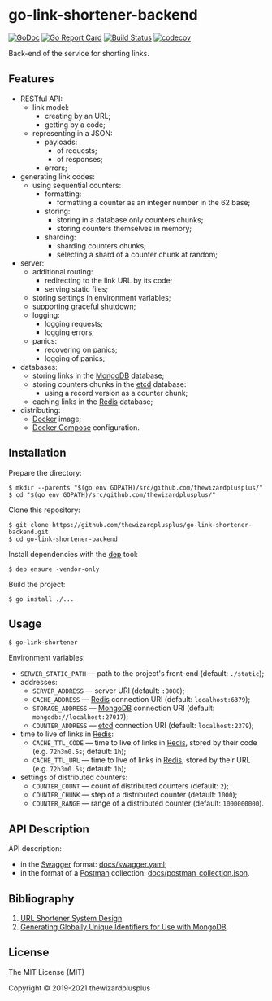# go-link-shortener-backend

[![GoDoc](https://godoc.org/github.com/thewizardplusplus/go-link-shortener-backend?status.svg)](https://godoc.org/github.com/thewizardplusplus/go-link-shortener-backend)
[![Go Report Card](https://goreportcard.com/badge/github.com/thewizardplusplus/go-link-shortener-backend)](https://goreportcard.com/report/github.com/thewizardplusplus/go-link-shortener-backend)
[![Build Status](https://travis-ci.org/thewizardplusplus/go-link-shortener-backend.svg?branch=master)](https://travis-ci.org/thewizardplusplus/go-link-shortener-backend)
[![codecov](https://codecov.io/gh/thewizardplusplus/go-link-shortener-backend/branch/master/graph/badge.svg)](https://codecov.io/gh/thewizardplusplus/go-link-shortener-backend)

Back-end of the service for shorting links.

## Features

- RESTful API:
  - link model:
    - creating by an URL;
    - getting by a code;
  - representing in a JSON:
    - payloads:
      - of requests;
      - of responses;
    - errors;
- generating link codes:
  - using sequential counters:
    - formatting:
      - formatting a counter as an integer number in the 62 base;
    - storing:
      - storing in a database only counters chunks;
      - storing counters themselves in memory;
    - sharding:
      - sharding counters chunks;
      - selecting a shard of a counter chunk at random;
- server:
  - additional routing:
    - redirecting to the link URL by its code;
    - serving static files;
  - storing settings in environment variables;
  - supporting graceful shutdown;
  - logging:
    - logging requests;
    - logging errors;
  - panics:
    - recovering on panics;
    - logging of panics;
- databases:
  - storing links in the [MongoDB](https://www.mongodb.com/) database;
  - storing counters chunks in the [etcd](https://etcd.io/) database:
    - using a record version as a counter chunk;
  - caching links in the [Redis](https://redis.io/) database;
- distributing:
  - [Docker](https://www.docker.com/) image;
  - [Docker Compose](https://docs.docker.com/compose/) configuration.

## Installation

Prepare the directory:

```
$ mkdir --parents "$(go env GOPATH)/src/github.com/thewizardplusplus/"
$ cd "$(go env GOPATH)/src/github.com/thewizardplusplus/"
```

Clone this repository:

```
$ git clone https://github.com/thewizardplusplus/go-link-shortener-backend.git
$ cd go-link-shortener-backend
```

Install dependencies with the [dep](https://golang.github.io/dep/) tool:

```
$ dep ensure -vendor-only
```

Build the project:

```
$ go install ./...
```

## Usage

```
$ go-link-shortener
```

Environment variables:

- `SERVER_STATIC_PATH` &mdash; path to the project's front-end (default: `./static`);
- addresses:
  - `SERVER_ADDRESS` &mdash; server URI (default: `:8080`);
  - `CACHE_ADDRESS` &mdash; [Redis](https://redis.io/) connection URI (default: `localhost:6379`);
  - `STORAGE_ADDRESS` &mdash; [MongoDB](https://www.mongodb.com/) connection URI (default: `mongodb://localhost:27017`);
  - `COUNTER_ADDRESS` &mdash; [etcd](https://etcd.io/) connection URI (default: `localhost:2379`);
- time to live of links in [Redis](https://redis.io/):
  - `CACHE_TTL_CODE` &mdash; time to live of links in [Redis](https://redis.io/), stored by their code (e.g. `72h3m0.5s`; default: `1h`);
  - `CACHE_TTL_URL` &mdash; time to live of links in [Redis](https://redis.io/), stored by their URL (e.g. `72h3m0.5s`; default: `1h`);
- settings of distributed counters:
  - `COUNTER_COUNT` &mdash; count of distributed counters (default: `2`);
  - `COUNTER_CHUNK` &mdash; step of a distributed counter (default: `1000`);
  - `COUNTER_RANGE` &mdash; range of a distributed counter (default: `1000000000`).

## API Description

API description:

- in the [Swagger](http://swagger.io/) format: [docs/swagger.yaml](docs/swagger.yaml);
- in the format of a [Postman](https://www.postman.com/) collection: [docs/postman_collection.json](docs/postman_collection.json).

## Bibliography

1. [URL Shortener System Design](https://medium.com/@narengowda/url-shortener-system-design-3db520939a1c).
2. [Generating Globally Unique Identifiers for Use with MongoDB](https://www.mongodb.com/blog/post/generating-globally-unique-identifiers-for-use-with-mongodb).

## License

The MIT License (MIT)

Copyright &copy; 2019-2021 thewizardplusplus
